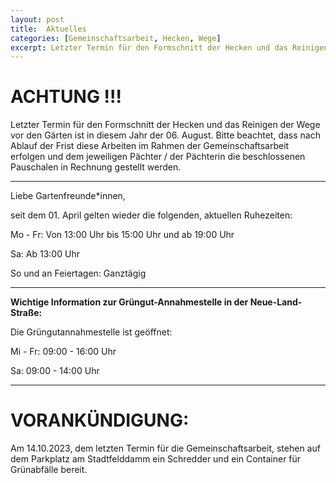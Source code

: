 ```yaml
---
layout: post
title:  Aktuelles
categories: [Gemeinschaftsarbeit, Hecken, Wege]
excerpt: Letzter Termin für den Formschnitt der Hecken und das Reinigen der Wege vor den Gärten ist in diesem Jahr der 06. August. Bitte beachtet, dass nach Ablauf der Frist diese Arbeiten im Rahmen der Gemeinschaftsarbeit erfolgen und dem jeweiligen Pächter / der Pächterin die beschlossenen Pauschalen in Rechnung gestellt werden.
---
```


# ACHTUNG !!!

Letzter Termin für den Formschnitt der Hecken und das Reinigen der Wege vor den Gärten ist in diesem Jahr der 06. August. Bitte beachtet, dass nach Ablauf der Frist diese Arbeiten im Rahmen der Gemeinschaftsarbeit erfolgen und dem jeweiligen Pächter / der Pächterin die beschlossenen Pauschalen in Rechnung gestellt werden.

---

Liebe Gartenfreunde*innen,

seit dem 01. April gelten wieder die folgenden, aktuellen Ruhezeiten:

Mo - Fr:      Von 13:00 Uhr bis 15:00 Uhr und ab 19:00 Uhr

Sa:             Ab 13:00 Uhr

So und an Feiertagen: Ganztägig

---

**Wichtige Information zur Grüngut-Annahmestelle in der Neue-Land-Straße:**

  Die Grüngutannahmestelle ist geöffnet:

  Mi - Fr: 09:00 - 16:00 Uhr

  Sa:       09:00 - 14:00 Uhr

---

# VORANKÜNDIGUNG:

Am 14.10.2023, dem letzten Termin für die Gemeinschaftsarbeit, stehen auf dem Parkplatz am Stadtfelddamm ein Schredder und ein Container für Grünabfälle bereit. 
